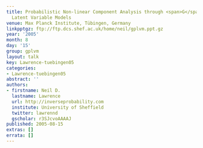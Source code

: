 ```yaml
---
title: Probabilistic Non-linear Component Analysis through <span>G</span>aussian Process
  Latent Variable Models
venue: Max Planck Institute, Tübingen, Germany
linkpptgz: ftp://ftp.dcs.shef.ac.uk/home/neil/gplvm.ppt.gz
year: '2005'
month: 8
day: '15'
group: gplvm
layout: talk
key: Lawrence-tuebingen05
categories:
- Lawrence-tuebingen05
abstract: ''
authors:
- firstname: Neil D.
  lastname: Lawrence
  url: http://inverseprobability.com
  institute: University of Sheffield
  twitter: lawrennd
  gscholar: r3SJcvoAAAAJ
published: 2005-08-15
extras: []
errata: []
---
```

